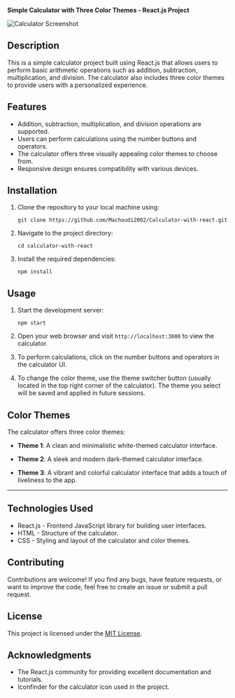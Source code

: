 **Simple Calculator with Three Color Themes - React.js Project**

![Calculator Screenshot](calculator-screenshot.png)

## Description
This is a simple calculator project built using React.js that allows users to perform basic arithmetic operations such as addition, subtraction, multiplication, and division. The calculator also includes three color themes to provide users with a personalized experience.

## Features
- Addition, subtraction, multiplication, and division operations are supported.
- Users can perform calculations using the number buttons and operators.
- The calculator offers three visually appealing color themes to choose from.
- Responsive design ensures compatibility with various devices.

## Installation
1. Clone the repository to your local machine using:
   ```
   git clone https://github.com/Machoudi2002/Calculator-with-react.git
   ```

2. Navigate to the project directory:
   ```
   cd calculator-with-react
   ```

3. Install the required dependencies:
   ```
   npm install
   ```

## Usage
1. Start the development server:
   ```
   npm start
   ```

2. Open your web browser and visit `http://localhost:3000` to view the calculator.

3. To perform calculations, click on the number buttons and operators in the calculator UI.

4. To change the color theme, use the theme switcher button (usually located in the top right corner of the calculator). The theme you select will be saved and applied in future sessions.

## Color Themes
The calculator offers three color themes:

- **Theme 1**: A clean and minimalistic white-themed calculator interface.

- **Theme 2**: A sleek and modern dark-themed calculator interface.

- **Theme 3**: A vibrant and colorful calculator interface that adds a touch of liveliness to the app.

---

## Technologies Used
- React.js - Frontend JavaScript library for building user interfaces.
- HTML - Structure of the calculator.
- CSS - Styling and layout of the calculator and color themes.

## Contributing
Contributions are welcome! If you find any bugs, have feature requests, or want to improve the code, feel free to create an issue or submit a pull request.

## License
This project is licensed under the [MIT License](LICENSE).

## Acknowledgments
- The React.js community for providing excellent documentation and tutorials.
- Iconfinder for the calculator icon used in the project.
